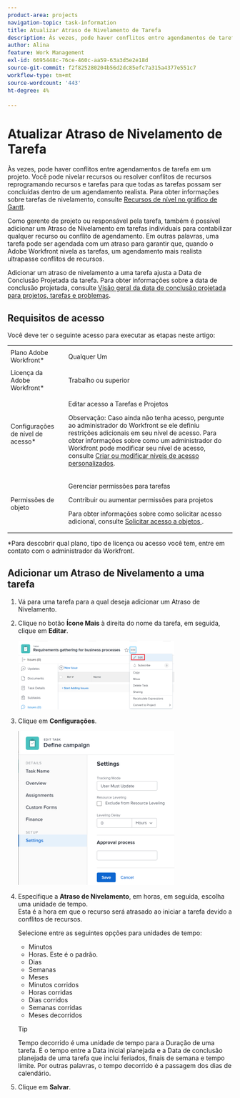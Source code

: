 ```yaml
---
product-area: projects
navigation-topic: task-information
title: Atualizar Atraso de Nivelamento de Tarefa
description: Às vezes, pode haver conflitos entre agendamentos de tarefa em um projeto. Você pode nivelar recursos ou resolver conflitos de recursos reprogramando recursos e tarefas para que todas as tarefas possam ser concluídas dentro de um agendamento realista. Para obter informações sobre tarefas de nivelamento, consulte Recursos de Nível no Gráfico de Gantt .
author: Alina
feature: Work Management
exl-id: 6695448c-76ce-460c-aa59-63a3d5e2e18d
source-git-commit: f2f825280204b56d2dc85efc7a315a4377e551c7
workflow-type: tm+mt
source-wordcount: '443'
ht-degree: 4%

---
```


# Atualizar Atraso de Nivelamento de Tarefa

Às vezes, pode haver conflitos entre agendamentos de tarefa em um projeto. Você pode nivelar recursos ou resolver conflitos de recursos reprogramando recursos e tarefas para que todas as tarefas possam ser concluídas dentro de um agendamento realista. Para obter informações sobre tarefas de nivelamento, consulte [Recursos de nível no gráfico de Gantt](../../../manage-work/gantt-chart/use-the-gantt-chart/level-resources-in-gantt.md).

Como gerente de projeto ou responsável pela tarefa, também é possível adicionar um Atraso de Nivelamento em tarefas individuais para contabilizar qualquer recurso ou conflito de agendamento. Em outras palavras, uma tarefa pode ser agendada com um atraso para garantir que, quando o Adobe Workfront nivela as tarefas, um agendamento mais realista ultrapasse conflitos de recursos.

Adicionar um atraso de nivelamento a uma tarefa ajusta a Data de Conclusão Projetada da tarefa. Para obter informações sobre a data de conclusão projetada, consulte [Visão geral da data de conclusão projetada para projetos, tarefas e problemas](../../../manage-work/projects/planning-a-project/project-projected-completion-date.md).

## Requisitos de acesso

Você deve ter o seguinte acesso para executar as etapas neste artigo:

<table style="table-layout:auto"> 
 <col> 
 <col> 
 <tbody> 
  <tr> 
   <td role="rowheader">Plano Adobe Workfront*</td> 
   <td> <p>Qualquer Um</p> </td> 
  </tr> 
  <tr> 
   <td role="rowheader">Licença da Adobe Workfront*</td> 
   <td> <p>Trabalho ou superior</p> </td> 
  </tr> 
  <tr> 
   <td role="rowheader">Configurações de nível de acesso*</td> 
   <td> <p>Editar acesso a Tarefas e Projetos</p> <p>Observação: Caso ainda não tenha acesso, pergunte ao administrador do Workfront se ele definiu restrições adicionais em seu nível de acesso. Para obter informações sobre como um administrador do Workfront pode modificar seu nível de acesso, consulte <a href="../../../administration-and-setup/add-users/configure-and-grant-access/create-modify-access-levels.md" class="MCXref xref">Criar ou modificar níveis de acesso personalizados</a>.</p> </td> 
  </tr> 
  <tr> 
   <td role="rowheader">Permissões de objeto</td> 
   <td> <p>Gerenciar permissões para tarefas </p> <p>Contribuir ou aumentar permissões para projetos</p> <p>Para obter informações sobre como solicitar acesso adicional, consulte <a href="../../../workfront-basics/grant-and-request-access-to-objects/request-access.md" class="MCXref xref">Solicitar acesso a objetos </a>.</p> </td> 
  </tr> 
 </tbody> 
</table>

&#42;Para descobrir qual plano, tipo de licença ou acesso você tem, entre em contato com o administrador da Workfront.

## Adicionar um Atraso de Nivelamento a uma tarefa

1. Vá para uma tarefa para a qual deseja adicionar um Atraso de Nivelamento.
1. Clique no botão **Ícone Mais** à direita do nome da tarefa, em seguida, clique em **Editar**.

   ![](assets/qs-task-edit-icon-highlighted-350x154.png)

1. Clique em **Configurações**.

   ![](assets/leveling-delay-edit-task-nwe-350x345.png)

1. Especifique a **Atraso de Nivelamento**, em horas, em seguida, escolha uma unidade de tempo.\
   Esta é a hora em que o recurso será atrasado ao iniciar a tarefa devido a conflitos de recursos.

   Selecione entre as seguintes opções para unidades de tempo:

   * Minutos
   * Horas. Este é o padrão.
   * Dias
   * Semanas
   * Meses
   * Minutos corridos
   * Horas corridas
   * Dias corridos
   * Semanas corridas
   * Meses decorridos

   >[!TIP]
   >
   >Tempo decorrido é uma unidade de tempo para a Duração de uma tarefa. É o tempo entre a Data inicial planejada e a Data de conclusão planejada de uma tarefa que inclui feriados, finais de semana e tempo limite. Por outras palavras, o tempo decorrido é a passagem dos dias de calendário.

1. Clique em **Salvar**. 

 
